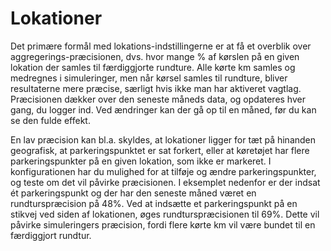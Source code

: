 # Lokationer #

Det primære formål med lokations-indstillingerne er at få et overblik over aggregerings-præcisionen, dvs. hvor mange % af kørslen på en given lokation der samles til færdiggjorte rundture. Alle kørte km samles og medregnes i simuleringer, men når kørsel samles til rundture, bliver resultaterne mere præcise, særligt hvis ikke man har aktiveret vagtlag. Præcisionen dækker over den seneste måneds data, og opdateres hver gang, du logger ind. Ved ændringer kan der gå op til en måned, før du kan se den fulde effekt.

En lav præcision kan bl.a. skyldes, at lokationer ligger for tæt på hinanden geografisk, at parkeringspunktet er sat forkert, eller at køretøjet har flere parkeringspunkter på en given lokation, som ikke er markeret. I konfigurationen har du mulighed for at tilføje og ændre parkeringspunkter, og teste om det vil påvirke præcisionen. I eksemplet nedenfor er der indsat ét parkeringspunkt og der har den seneste måned været en rundturspræcision på 48%. Ved at indsætte et parkeringspunkt på en stikvej ved siden af lokationen, øges rundturspræcisionen til 69%. Dette vil påvirke simuleringers præcision, fordi flere kørte km vil være bundet til en færdiggjort rundtur.
